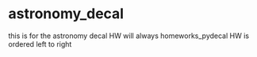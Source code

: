 # astronomy_decal
this is for the astronomy decal
HW will always homeworks_pydecal
HW is ordered left to right
